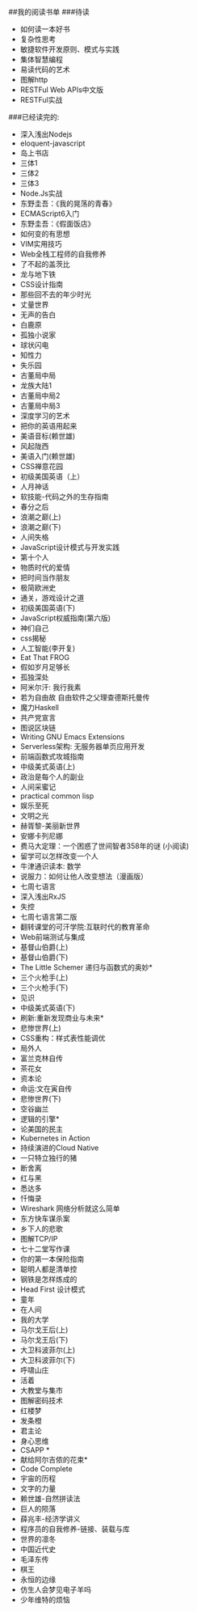 ##我的阅读书单
###待读
*  如何读一本好书
*  复杂性思考
*  敏捷软件开发原则、模式与实践
*  集体智慧编程
*  易读代码的艺术
*  图解http
*  RESTFul Web APIs中文版
*  RESTFul实战

###已经读完的:
*  深入浅出Nodejs
*  eloquent-javascript
*  岛上书店
*  三体1
*  三体2
*  三体3
*  Node.Js实战
*  东野圭吾：《我的晃荡的青春》
*  ECMAScript6入门
*  东野圭吾：《假面饭店》
*  如何变的有思想
*  VIM实用技巧
*  Web全栈工程师的自我修养
*  了不起的盖茨比
*  龙与地下铁
*  CSS设计指南
*  那些回不去的年少时光
*  丈量世界
*  无声的告白
*  白鹿原
*  孤独小说家
*  球状闪电
*  知性力
*  失乐园
*  古董局中局
*  龙族大陆1
*  古董局中局2
*  古董局中局3
*  深度学习的艺术
*  把你的英语用起来
*  美语音标(赖世雄)
*  风起陇西
*  美语入门(赖世雄)
*  CSS禅意花园
*  初级美国英语（上）
*  人月神话
*  软技能-代码之外的生存指南
*  春分之后
*  浪潮之巅(上)
*  浪潮之巅(下)
*  人间失格
*  JavaScript设计模式与开发实践
*  第十个人
*  物质时代的爱情
*  把时间当作朋友
*  极简欧洲史
*  通关，游戏设计之道
*  初级美国英语(下)
*  JavaScript权威指南(第六版)
*  神们自己
*  css揭秘
*  人工智能(李开复)
*  Eat That FROG
*  假如岁月足够长
*  孤独深处
*  阿米尔汗: 我行我素
*  若为自由故 自由软件之父理查德斯托曼传
*  魔力Haskell
*  共产党宣言
*  图说区块链
*  Writing GNU Emacs Extensions
*  Serverless架构: 无服务器单页应用开发
*  前端函数式攻城指南
*  中级美式英语(上)
*  政治是每个人的副业
*  人间采蜜记
*  practical common lisp
*  娱乐至死
*  文明之光
*  赫胥黎-美丽新世界
*  安娜卡列尼娜
*  费马大定理：一个困惑了世间智者358年的谜 (小阅读)
*  留学可以怎样改变一个人
*  牛津通识读本: 数学
*  说服力：如何让他人改变想法（漫画版）
*  七周七语言
*  深入浅出RxJS
*  失控
*  七周七语言第二版
*  翻转课堂的可汗学院:互联时代的教育革命
*  Web前端测试与集成
*  基督山伯爵(上)
*  基督山伯爵(下)
*  The Little Schemer 递归与函数式的奥妙*
*  三个火枪手(上)
*  三个火枪手(下)
*  见识
*  中级美式英语(下)
*  刷新:重新发现商业与未来*
*  悲惨世界(上)
*  CSS重构：样式表性能调优
*  局外人
*  富兰克林自传
*  茶花女
*  资本论
*  命运:文在寅自传
*  悲惨世界(下)
*  空谷幽兰
*  逻辑的引擎*
*  论美国的民主
*  Kubernetes in Action
*  持续演进的Cloud Native
*  一只特立独行的猪
*  断舍离
*  红与黑
*  悉达多
*  忏悔录
*  Wireshark 网络分析就这么简单
*  东方快车谋杀案
*  乡下人的悲歌
*  图解TCP/IP
*  七十二堂写作课
*  你的第一本保险指南
*  聪明人都是清单控
*  钢铁是怎样炼成的
*  Head First 设计模式
*  童年
*  在人间
*  我的大学
*  马尔戈王后(上)
*  马尔戈王后(下)
*  大卫科波菲尔(上)
*  大卫科波菲尔(下)
*  呼啸山庄
*  活着
*  大教堂与集市
*  图解密码技术
*  红楼梦
*  发条橙
*  君主论
*  身心思维
*  CSAPP *
*  献给阿尔吉侬的花束*
*  Code Complete
*  宇宙的历程
*  文字的力量
*  赖世雄-自然拼读法
*  巨人的陨落
*  薛兆丰-经济学讲义
*  程序员的自我修养-链接、装载与库
*  世界的凛冬
*  中国近代史
*  毛泽东传
*  棋王
*  永恒的边缘
*  仿生人会梦见电子羊吗
*  少年维特的烦恼
